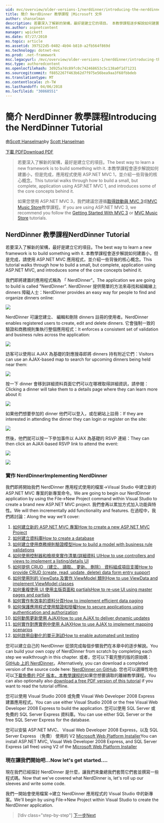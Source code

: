 ```yaml
---
uid: mvc/overview/older-versions-1/nerddinner/introducing-the-nerddinner-tutorial
title: 簡介 NerdDinner 教學課程 |Microsoft 文件
author: shanselman
description: 若要深入了解新的架構，最好是建立它的項目。 本教學課程逐步解說如何建置使用 ASP.NE 很小，但完整的應用程式...
ms.author: aspnetcontent
manager: wpickett
ms.date: 07/27/2010
ms.topic: article
ms.assetid: 397522d5-0402-4b94-b810-a2fb564f869d
ms.technology: dotnet-mvc
ms.prod: .net-framework
msc.legacyurl: /mvc/overview/older-versions-1/nerddinner/introducing-the-nerddinner-tutorial
msc.type: authoredcontent
ms.openlocfilehash: 3d925a7dc89fc0c742468653c5c138a0f1d71231
ms.sourcegitcommit: f8852267f463b62d7f975e56bea9aa3f68fbbdeb
ms.translationtype: MT
ms.contentlocale: zh-TW
ms.lasthandoff: 04/06/2018
ms.locfileid: "30868551"
---
```

<a name="introducing-the-nerddinner-tutorial"></a><span data-ttu-id="db45f-104">簡介 NerdDinner 教學課程</span><span class="sxs-lookup"><span data-stu-id="db45f-104">Introducing the NerdDinner Tutorial</span></span>
====================
<span data-ttu-id="db45f-105">由[Scott Hanselman](https://github.com/shanselman)</span><span class="sxs-lookup"><span data-stu-id="db45f-105">by [Scott Hanselman](https://github.com/shanselman)</span></span>

[<span data-ttu-id="db45f-106">下載 PDF</span><span class="sxs-lookup"><span data-stu-id="db45f-106">Download PDF</span></span>](http://aspnetmvcbook.s3.amazonaws.com/aspnetmvc-nerdinner_v1.pdf)

> <span data-ttu-id="db45f-107">若要深入了解新的架構，最好是建立它的項目。</span><span class="sxs-lookup"><span data-stu-id="db45f-107">The best way to learn a new framework is to build something with it.</span></span> <span data-ttu-id="db45f-108">本教學課程會逐步解說如何建置小，但是完成，應用程式使用 ASP.NET MVC 1，並介紹一些背後的核心概念。</span><span class="sxs-lookup"><span data-stu-id="db45f-108">This tutorial walks through how to build a small, but complete, application using ASP.NET MVC 1, and introduces some of the core concepts behind it.</span></span>
> 
> <span data-ttu-id="db45f-109">如果您使用 ASP.NET MVC 3，我們建議您遵循[取得啟動與 MVC 3](../../older-versions/getting-started-with-aspnet-mvc3/cs/intro-to-aspnet-mvc-3.md)或[MVC Music Store](../../older-versions/mvc-music-store/mvc-music-store-part-1.md)教學課程。</span><span class="sxs-lookup"><span data-stu-id="db45f-109">If you are using ASP.NET MVC 3, we recommend you follow the [Getting Started With MVC 3](../../older-versions/getting-started-with-aspnet-mvc3/cs/intro-to-aspnet-mvc-3.md) or [MVC Music Store](../../older-versions/mvc-music-store/mvc-music-store-part-1.md) tutorials.</span></span>


## <a name="nerddinner-tutorial"></a><span data-ttu-id="db45f-110">NerdDinner 教學課程</span><span class="sxs-lookup"><span data-stu-id="db45f-110">NerdDinner Tutorial</span></span>

<span data-ttu-id="db45f-111">若要深入了解新的架構，最好是建立它的項目。</span><span class="sxs-lookup"><span data-stu-id="db45f-111">The best way to learn a new framework is to build something with it.</span></span> <span data-ttu-id="db45f-112">本教學課程會逐步解說如何建置小，但是完成，請使用 ASP.NET MVC 應用程式，並介紹一些背後的核心概念。</span><span class="sxs-lookup"><span data-stu-id="db45f-112">This tutorial walks through how to build a small, but complete, application using ASP.NET MVC, and introduces some of the core concepts behind it.</span></span>

<span data-ttu-id="db45f-113">我們即將建置的應用程式稱為 「 NerdDinner"。</span><span class="sxs-lookup"><span data-stu-id="db45f-113">The application we are going to build is called "NerdDinner".</span></span> <span data-ttu-id="db45f-114">NerdDinner 提供簡單的方法來尋找和組織線上 dinners 障礙人士：</span><span class="sxs-lookup"><span data-stu-id="db45f-114">NerdDinner provides an easy way for people to find and organize dinners online:</span></span>

![](introducing-the-nerddinner-tutorial/_static/image1.png)

<span data-ttu-id="db45f-115">NerdDinner 可讓您建立、 編輯和刪除 dinners 註冊的使用者。</span><span class="sxs-lookup"><span data-stu-id="db45f-115">NerdDinner enables registered users to create, edit and delete dinners.</span></span> <span data-ttu-id="db45f-116">它會強制一致的驗證和商務規則集執行整個應用程式：</span><span class="sxs-lookup"><span data-stu-id="db45f-116">It enforces a consistent set of validation and business rules across the application:</span></span>

![](introducing-the-nerddinner-tutorial/_static/image2.png)

<span data-ttu-id="db45f-117">訪客可以使用以 AJAX 為基礎的對應搜尋即將 dinners 持有附近它們：</span><span class="sxs-lookup"><span data-stu-id="db45f-117">Visitors can use an AJAX-based map to search for upcoming dinners being held near them:</span></span>

![](introducing-the-nerddinner-tutorial/_static/image3.png)

<span data-ttu-id="db45f-118">按一下 dinner 會移到詳細資料頁面它們可以在哪裡取得詳細資訊，請參閱：</span><span class="sxs-lookup"><span data-stu-id="db45f-118">Clicking a dinner will take them to a details page where they can learn more about it:</span></span>

![](introducing-the-nerddinner-tutorial/_static/image4.png)

<span data-ttu-id="db45f-119">如果他們想要參加的 dinner 他們可以登入，或在網站上註冊：</span><span class="sxs-lookup"><span data-stu-id="db45f-119">If they are interested in attending the dinner they can login or register on the site:</span></span>

![](introducing-the-nerddinner-tutorial/_static/image5.png)

<span data-ttu-id="db45f-120">然後，他們就可以按一下參加事件以 AJAX 為基礎的 RSVP 連結：</span><span class="sxs-lookup"><span data-stu-id="db45f-120">They can then click an AJAX-based RSVP link to attend the event:</span></span>

![](introducing-the-nerddinner-tutorial/_static/image6.png)

![](introducing-the-nerddinner-tutorial/_static/image7.png)

### <a name="implementing-nerddinner"></a><span data-ttu-id="db45f-121">實作 NerdDinner</span><span class="sxs-lookup"><span data-stu-id="db45f-121">Implementing NerdDinner</span></span>

<span data-ttu-id="db45f-122">我們即將開始我們 NerdDinner 應用程式使用的檔案-&gt;Visual Studio 中建立新的 ASP.NET MVC 專案的新專案命令。</span><span class="sxs-lookup"><span data-stu-id="db45f-122">We are going to begin our NerdDinner application by using the File-&gt;New Project command within Visual Studio to create a brand new ASP.NET MVC project.</span></span> <span data-ttu-id="db45f-123">我們會再以累加方式加入功能與特性。</span><span class="sxs-lookup"><span data-stu-id="db45f-123">We will then incrementally add functionality and features.</span></span> <span data-ttu-id="db45f-124">在過程中，我們將討論：</span><span class="sxs-lookup"><span data-stu-id="db45f-124">Along the way we'll cover:</span></span>

1. [<span data-ttu-id="db45f-125">如何建立新的 ASP.NET MVC 專案</span><span class="sxs-lookup"><span data-stu-id="db45f-125">How to create a new ASP.NET MVC Project</span></span>](# "建立新的 ASP.NET MVC 專案")
2. [<span data-ttu-id="db45f-126">如何建立資料庫</span><span class="sxs-lookup"><span data-stu-id="db45f-126">How to create a database</span></span>](# "建立資料庫")
3. [<span data-ttu-id="db45f-127">如何建立使用商務規則驗證模型</span><span class="sxs-lookup"><span data-stu-id="db45f-127">How to build a model with business rule validations</span></span>](# "建立使用商務規則驗證模型")
4. [<span data-ttu-id="db45f-128">如何使用控制器和檢視來實作清單/詳細資料 UI</span><span class="sxs-lookup"><span data-stu-id="db45f-128">How to use controllers and views to implement a listing/details UI</span></span>](# "使用控制器和檢視來實作詳細資料清單/UI")
5. <span data-ttu-id="db45f-129">[如何提供 CRUD （建立、 讀取、 更新、 刪除） 資料組成項目支援](# "提供 CRUD （建立、 讀取、 更新、 刪除） 資料表單項目支援")</span><span class="sxs-lookup"><span data-stu-id="db45f-129">[How to provide CRUD (create, read, update, delete) data form entry support](# "Provide CRUD (Create, Read, Update, Delete) Data Form Entry Support")</span></span>
6. [<span data-ttu-id="db45f-130">如何使用別的 ViewData 及實作 ViewModel 類別</span><span class="sxs-lookup"><span data-stu-id="db45f-130">How to use ViewData and implement ViewModel classes</span></span>](# "使用別的 ViewData 和實作 ViewModel 類別")
7. [<span data-ttu-id="db45f-131">如何重複使用 UI 使用主版頁面和 partials</span><span class="sxs-lookup"><span data-stu-id="db45f-131">How to re-use UI using master pages and partials</span></span>](# "重複使用 UI 使用主版頁面和 Partials")
8. [<span data-ttu-id="db45f-132">如何實作有效率的資料分頁</span><span class="sxs-lookup"><span data-stu-id="db45f-132">How to implement efficient data paging</span></span>](# "實作有效率的資料分頁")
9. [<span data-ttu-id="db45f-133">如何保護應用程式使用驗證和授權</span><span class="sxs-lookup"><span data-stu-id="db45f-133">How to secure applications using authentication and authorization</span></span>](# "安全的應用程式使用驗證和授權")
10. [<span data-ttu-id="db45f-134">如何動態更新使用 AJAX</span><span class="sxs-lookup"><span data-stu-id="db45f-134">How to use AJAX to deliver dynamic updates</span></span>](# "使用 AJAX 傳送動態更新")
11. [<span data-ttu-id="db45f-135">如何實作對應實例中使用 AJAX</span><span class="sxs-lookup"><span data-stu-id="db45f-135">How to use AJAX to implement mapping scenarios</span></span>](# "使用 AJAX 實作對應案例")
12. [<span data-ttu-id="db45f-136">如何啟用自動化的單元測試</span><span class="sxs-lookup"><span data-stu-id="db45f-136">How to enable automated unit testing</span></span>](# "啟用自動化單元測試")

<span data-ttu-id="db45f-137">您可以建立自己的 NerdDinner 從頭完成每個步驟我們在本章中的逐步解說。</span><span class="sxs-lookup"><span data-stu-id="db45f-137">You can build your own copy of NerdDinner from scratch by completing each step we walkthrough in this chapter.</span></span> <span data-ttu-id="db45f-138">或者，您可以下載完整的版的原始碼： [GitHub 上的 NerdDinner](https://github.com/AspNetMVPSamples/NerdDinner)。</span><span class="sxs-lookup"><span data-stu-id="db45f-138">Alternatively, you can download a completed version of the source code here: [NerdDinner on GitHub](https://github.com/AspNetMVPSamples/NerdDinner).</span></span> <span data-ttu-id="db45f-139">您也可以選擇性地也可以[下載免費的 PDF 版本，本教學課程的](http://aspnetmvcbook.s3.amazonaws.com/aspnetmvc-nerdinner_v1.pdf)如果您想要讀取的離線教學課程。</span><span class="sxs-lookup"><span data-stu-id="db45f-139">You can also optionally also [download a free PDF version of this tutorial](http://aspnetmvcbook.s3.amazonaws.com/aspnetmvc-nerdinner_v1.pdf) if you want to read the tutorial offline.</span></span>

<span data-ttu-id="db45f-140">您可以使用 Visual Studio 2008 或免費 Visual Web Developer 2008 Express 建置應用程式。</span><span class="sxs-lookup"><span data-stu-id="db45f-140">You can use either Visual Studio 2008 or the free Visual Web Developer 2008 Express to build the application.</span></span> <span data-ttu-id="db45f-141">您可以使用 SQL Server 或免費的 SQL Server Express 資料庫。</span><span class="sxs-lookup"><span data-stu-id="db45f-141">You can use either SQL Server or the free SQL Server Express for the database.</span></span>

<span data-ttu-id="db45f-142">您可以安裝 ASP.NET MVC、 Visual Web Developer 2008 Express，以及 SQL Server Express （免費） 使用的 V2 [Microsoft Web Platform Installer](https://www.microsoft.com/web/downloads/platform.aspx)</span><span class="sxs-lookup"><span data-stu-id="db45f-142">You can install ASP.NET MVC, Visual Web Developer 2008 Express, and SQL Server Express (all free) using V2 of the [Microsoft Web Platform Installer](https://www.microsoft.com/web/downloads/platform.aspx)</span></span>

### <a name="now-lets-get-started"></a><span data-ttu-id="db45f-143">現在讓我們開始吧...</span><span class="sxs-lookup"><span data-stu-id="db45f-143">Now let's get started....</span></span>

<span data-ttu-id="db45f-144">現在我們已經探討 NerdDinner 是什麼，讓我們來彙總我們套筒它們套並撰寫一些程式碼。</span><span class="sxs-lookup"><span data-stu-id="db45f-144">Now that we've covered what NerdDinner is, let's roll up our sleeves and write some code.</span></span>

<span data-ttu-id="db45f-145">我們一開始會使用檔案-&gt;建立 NerdDinner 應用程式的 Visual Studio 中的新專案。</span><span class="sxs-lookup"><span data-stu-id="db45f-145">We'll begin by using File-&gt;New Project within Visual Studio to create the NerdDinner application.</span></span>

> [!div class="step-by-step"]
> [<span data-ttu-id="db45f-146">下一步</span><span class="sxs-lookup"><span data-stu-id="db45f-146">Next</span></span>](create-a-new-aspnet-mvc-project.md)
